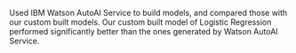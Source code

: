 Used IBM Watson AutoAI Service to build models, and compared those with our custom built models. Our custom built model of Logistic Regression performed significantly better than the ones generated by Watson AutoAI Service.
